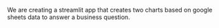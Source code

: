 We are creating a streamlit app that creates two charts based on google sheets data to answer a business question.

